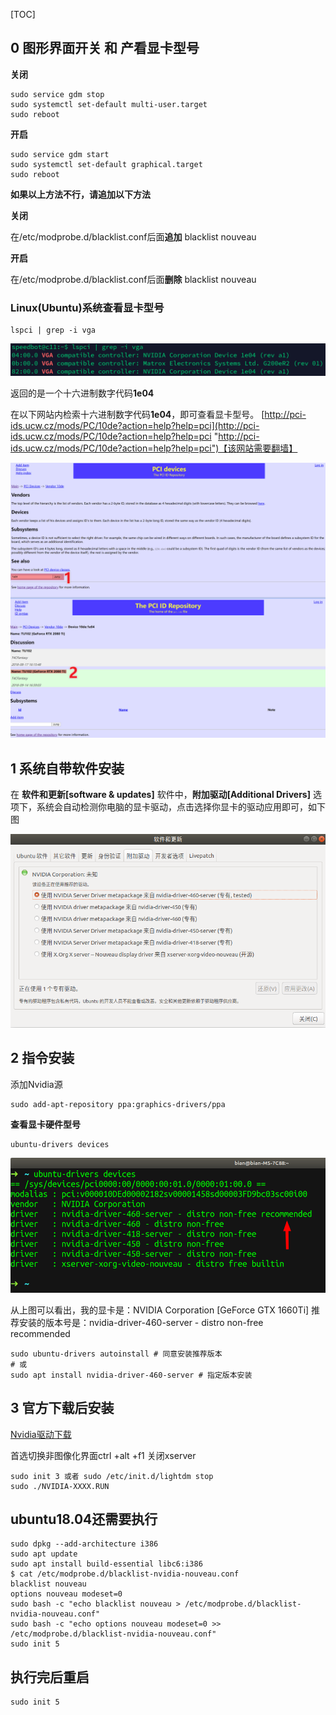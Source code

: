[TOC]



## 0 图形界面开关 和 产看显卡型号

**关闭**

```shell
sudo service gdm stop
sudo systemctl set-default multi-user.target
sudo reboot
```

**开启**

```shell
sudo service gdm start
sudo systemctl set-default graphical.target
sudo reboot
```

**如果以上方法不行，请追加以下方法**

**关闭**

在/etc/modprobe.d/blacklist.conf后面**追加**
blacklist nouveau

**开启**

在/etc/modprobe.d/blacklist.conf后面**删除**
blacklist nouveau

### Linux(Ubuntu)系统查看显卡型号

```shell
lspci | grep -i vga
```

![](./imgs/201.png)

返回的是一个十六进制数字代码**1e04**

在以下网站内检索十六进制数字代码**1e04**，即可查看显卡型号。
[http://pci-ids.ucw.cz/mods/PC/10de?action=help?help=pci](http://pci-ids.ucw.cz/mods/PC/10de?action=help?help=pci "http://pci-ids.ucw.cz/mods/PC/10de?action=help?help=pci")【该网站需要翻墙】

![](./imgs/202.png)

## 1 系统自带软件安装

在 **软件和更新[software & updates]** 软件中，**附加驱动[Additional Drivers]** 选项下，系统会自动检测你电脑的显卡驱动，点击选择你显卡的驱动应用即可，如下图

![](./imgs/203.png)

## 2 指令安装

添加Nvidia源

```shell
sudo add-apt-repository ppa:graphics-drivers/ppa
```

**查看显卡硬件型号**

```shell
ubuntu-drivers devices
```

![](./imgs/204.png)

从上图可以看出，我的显卡是：NVIDIA Corporation [GeForce GTX 1660Ti]
推荐安装的版本号是：nvidia-driver-460-server - distro non-free recommended

```shell
sudo ubuntu-drivers autoinstall # 同意安装推荐版本
# 或
sudo apt install nvidia-driver-460-server # 指定版本安装
```

## 3 官方下载后安装

[Nvidia驱动下载](https://www.nvidia.com/Download/index.aspx "Nvidia驱动下载")

首选切换非图像化界面ctrl +alt +f1
关闭xserver

```shell
sudo init 3 或者 sudo /etc/init.d/lightdm stop
sudo ./NVIDIA-XXXX.RUN
```

## ubuntu18.04还需要执行
```shell
sudo dpkg --add-architecture i386
sudo apt update
sudo apt install build-essential libc6:i386
$ cat /etc/modprobe.d/blacklist-nvidia-nouveau.conf
blacklist nouveau
options nouveau modeset=0
sudo bash -c "echo blacklist nouveau > /etc/modprobe.d/blacklist-nvidia-nouveau.conf"
sudo bash -c "echo options nouveau modeset=0 >> /etc/modprobe.d/blacklist-nvidia-nouveau.conf"
sudo init 5
```

## 执行完后重启
```shell
sudo init 5
```